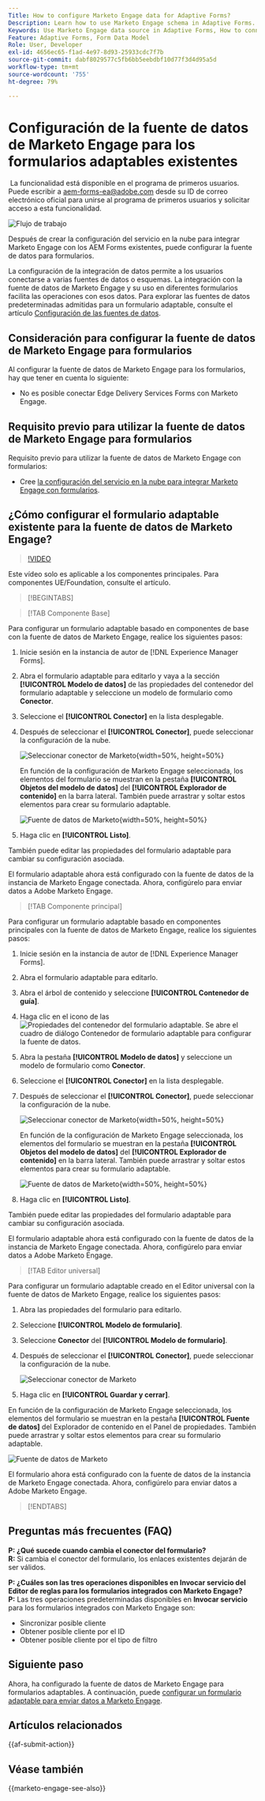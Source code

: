 ```yaml
---
Title: How to configure Marketo Engage data for Adaptive Forms?
Description: Learn how to use Marketo Engage schema in Adaptive Forms.
Keywords: Use Marketo Engage data source in Adaptive Forms, How to connect a Marketo instance data source with form? , Connect a form to Marketo.
Feature: Adaptive Forms, Form Data Model
Role: User, Developer
exl-id: 4656ec65-f1ad-4e97-8d93-25933cdc7f7b
source-git-commit: dabf8029577c5fb6bb5eebdbf10d77f3d4d95a5d
workflow-type: tm+mt
source-wordcount: '755'
ht-degree: 79%

---
```


# Configuración de la fuente de datos de Marketo Engage para los formularios adaptables existentes

<span class="preview"> La funcionalidad está disponible en el programa de primeros usuarios. Puede escribir a aem-forms-ea@adobe.com desde su ID de correo electrónico oficial para unirse al programa de primeros usuarios y solicitar acceso a esta funcionalidad. </span>

![Flujo de trabajo](/help/forms/assets/workflow-marketo-2.png)

Después de crear la configuración del servicio en la nube para integrar Marketo Engage con los AEM Forms existentes, puede configurar la fuente de datos para formularios.

La configuración de la integración de datos permite a los usuarios conectarse a varias fuentes de datos o esquemas. La integración con la fuente de datos de Marketo Engage y su uso en diferentes formularios facilita las operaciones con esos datos. Para explorar las fuentes de datos predeterminadas admitidas para un formulario adaptable, consulte el artículo [Configuración de las fuentes de datos](/help/forms/configure-data-sources.md).

## Consideración para configurar la fuente de datos de Marketo Engage para formularios

Al configurar la fuente de datos de Marketo Engage para los formularios, hay que tener en cuenta lo siguiente:

* No es posible conectar Edge Delivery Services Forms con Marketo Engage.

## Requisito previo para utilizar la fuente de datos de Marketo Engage para formularios

Requisito previo para utilizar la fuente de datos de Marketo Engage con formularios:

* Cree [la configuración del servicio en la nube para integrar Marketo Engage con formularios](/help/forms/integrate-form-to-marketo-engage.md).

## ¿Cómo configurar el formulario adaptable existente para la fuente de datos de Marketo Engage?

>[!VIDEO](https://video.tv.adobe.com/v/3442871/marketo-aem-forms-aem-marketo-engage)

<span> Este vídeo solo es aplicable a los componentes principales. Para componentes UE/Foundation, consulte el artículo.</span>

>[!BEGINTABS]

>[!TAB Componente Base]

Para configurar un formulario adaptable basado en componentes de base con la fuente de datos de Marketo Engage, realice los siguientes pasos:

1. Inicie sesión en la instancia de autor de [!DNL Experience Manager Forms].
1. Abra el formulario adaptable para editarlo y vaya a la sección **[!UICONTROL Modelo de datos]** de las propiedades del contenedor del formulario adaptable y seleccione un modelo de formulario como **Conector**.
1. Seleccione el **[!UICONTROL Conector]** en la lista desplegable.
1. Después de seleccionar el **[!UICONTROL Conector]**, puede seleccionar la configuración de la nube.

   ![Seleccionar conector de Marketo](/help/forms/assets/select-marketo-connector-af1.png){width=50%, height=50%}

   En función de la configuración de Marketo Engage seleccionada, los elementos del formulario se muestran en la pestaña **[!UICONTROL Objetos del modelo de datos]** del **[!UICONTROL Explorador de contenido]** en la barra lateral. También puede arrastrar y soltar estos elementos para crear su formulario adaptable.

   ![Fuente de datos de Marketo](/help/forms/assets/marketo-engage-data-source-af1.png){width=50%, height=50%}

1. Haga clic en **[!UICONTROL Listo]**.

También puede editar las propiedades del formulario adaptable para cambiar su configuración asociada.

El formulario adaptable ahora está configurado con la fuente de datos de la instancia de Marketo Engage conectada. Ahora, configúrelo para enviar datos a Adobe Marketo Engage.

>[!TAB Componente principal]

Para configurar un formulario adaptable basado en componentes principales con la fuente de datos de Marketo Engage, realice los siguientes pasos:

1. Inicie sesión en la instancia de autor de [!DNL Experience Manager Forms].

1. Abra el formulario adaptable para editarlo.
1. Abra el árbol de contenido y seleccione **[!UICONTROL Contenedor de guía]**.
1. Haga clic en el icono de las ![Propiedades del contenedor del formulario adaptable](/help/forms/assets/configure-icon.svg). Se abre el cuadro de diálogo Contenedor de formulario adaptable para configurar la fuente de datos.
1. Abra la pestaña **[!UICONTROL Modelo de datos]** y seleccione un modelo de formulario como **Conector**.
1. Seleccione el **[!UICONTROL Conector]** en la lista desplegable.

1. Después de seleccionar el **[!UICONTROL Conector]**, puede seleccionar la configuración de la nube.

   ![Seleccionar conector de Marketo](/help/forms/assets/select-marketo-connector.png){width=50%, height=50%}

   En función de la configuración de Marketo Engage seleccionada, los elementos del formulario se muestran en la pestaña **[!UICONTROL Objetos del modelo de datos]** del **[!UICONTROL Explorador de contenido]** en la barra lateral. También puede arrastrar y soltar estos elementos para crear su formulario adaptable.

   ![Fuente de datos de Marketo](/help/forms/assets/marketo-engage-data-source.png){width=50%, height=50%}

1. Haga clic en **[!UICONTROL Listo]**.

También puede editar las propiedades del formulario adaptable para cambiar su configuración asociada.

El formulario adaptable ahora está configurado con la fuente de datos de la instancia de Marketo Engage conectada. Ahora, configúrelo para enviar datos a Adobe Marketo Engage.

>[!TAB Editor universal]

Para configurar un formulario adaptable creado en el Editor universal con la fuente de datos de Marketo Engage, realice los siguientes pasos:

1. Abra las propiedades del formulario para editarlo.
1. Seleccione **[!UICONTROL Modelo de formulario]**.
1. Seleccione **Conector** del **[!UICONTROL Modelo de formulario]**.
1. Después de seleccionar el **[!UICONTROL Conector]**, puede seleccionar la configuración de la nube.

   ![Seleccionar conector de Marketo](/help/forms/assets/select-marketo-connector-ue.png)

1. Haga clic en **[!UICONTROL Guardar y cerrar]**.

En función de la configuración de Marketo Engage seleccionada, los elementos del formulario se muestran en la pestaña **[!UICONTROL Fuente de datos]** del Explorador de contenido en el Panel de propiedades. También puede arrastrar y soltar estos elementos para crear su formulario adaptable.

![Fuente de datos de Marketo](/help/forms/assets/marketo-engage-data-source-ue.png)

El formulario ahora está configurado con la fuente de datos de la instancia de Marketo Engage conectada. Ahora, configúrelo para enviar datos a Adobe Marketo Engage.

>[!ENDTABS]

## Preguntas más frecuentes (FAQ)

**P: ¿Qué sucede cuando cambia el conector del formulario?**\
**R:** Si cambia el conector del formulario, los enlaces existentes dejarán de ser válidos.

**P: ¿Cuáles son las tres operaciones disponibles en Invocar servicio del Editor de reglas para los formularios integrados con Marketo Engage?**\
**P:** Las tres operaciones predeterminadas disponibles en **Invocar servicio** para los formularios integrados con Marketo Engage son:
* Sincronizar posible cliente
* Obtener posible cliente por el ID
* Obtener posible cliente por el tipo de filtro

## Siguiente paso

Ahora, ha configurado la fuente de datos de Marketo Engage para formularios adaptables. A continuación, puede [configurar un formulario adaptable para enviar datos a Marketo Engage](/help/forms/submit-adaptive-form-to-marketo-engage.md).

## Artículos relacionados

{{af-submit-action}}

## Véase también

{{marketo-engage-see-also}}
